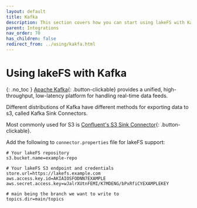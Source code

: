 ```yaml
---
layout: default
title: Kafka
description: This section covers how you can start using lakeFS with Kafka using Confluent’s S3 Sink Connector
parent: Integrations
nav_order: 70
has_children: false
redirect_from: ../using/kakfa.html
---
```


# Using lakeFS with Kafka

{: .no_toc }
[Apache Kafka](https://kafka.apache.org/){: .button-clickable} provides a unified, high-throughput, low-latency platform for handling real-time data feeds.

Different distributions of Kafka have different methods for exporting data to s3, called Kafka Sink Connectors.

Most commonly used for S3 is [Confluent's S3 Sink Connector](https://docs.confluent.io/current/connect/kafka-connect-s3/index.html){: .button-clickable}.

Add the following to `connector.properties` file for lakeFS support:

```properties
# Your lakeFS repository
s3.bucket.name=example-repo

# Your lakeFS S3 endpoint and credentials
store.url=https://lakefs.example.com
aws.access.key.id=AKIAIOSFODNN7EXAMPLE
aws.secret.access.key=wJalrXUtnFEMI/K7MDENG/bPxRfiCYEXAMPLEKEY

# main being the branch we want to write to
topics.dir=main/topics 
```
